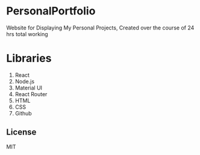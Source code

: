 # PersonalPortfolio
Website for Displaying My Personal Projects, Created over the course of 24 hrs total working

# Libraries
1. React
2. Node.js
3. Material UI
4. React Router
5. HTML
6. CSS
7. Github

## License
MIT


